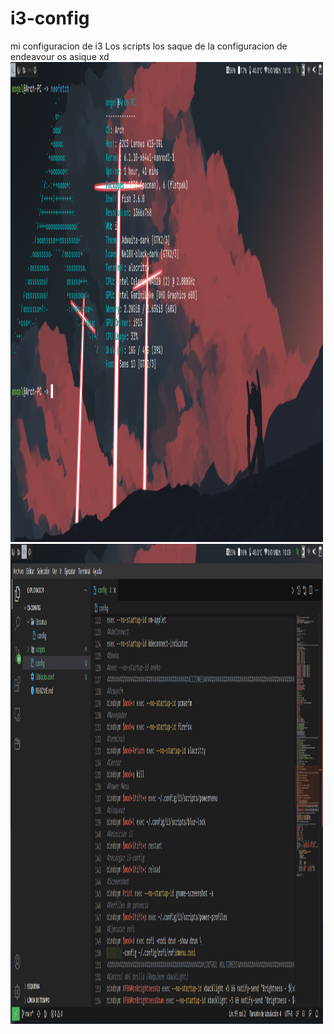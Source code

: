 # i3-config
mi configuracion de i3 
Los scripts los saque de la configuracion de endeavour os asique xd
<img src="https://github.com/Tom5521/i3-config/blob/0f18d140212b0d2f420afac744d701d325182624/Images/Captura%20de%20pantalla%20de%202023-02-11%2010-10-46.png" width="500" height="768" />
<img src="https://github.com/Tom5521/i3-config/blob/0f18d140212b0d2f420afac744d701d325182624/Images/Captura%20de%20pantalla%20de%202023-02-11%2010-09-56.png" width="500" height="768" />